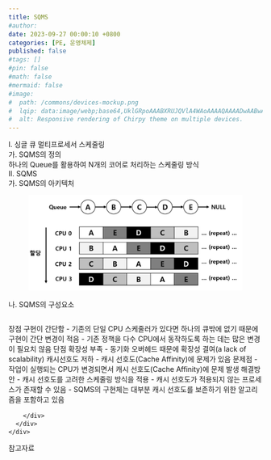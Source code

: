 ```yaml
---
title: SQMS
#author: 
date: 2023-09-27 00:00:10 +0800
categories: [PE, 운영체제]
published: false
#tags: []
#pin: false
#math: false
#mermaid: false
#image:
#  path: /commons/devices-mockup.png
#  lqip: data:image/webp;base64,UklGRpoAAABXRUJQVlA4WAoAAAAQAAAADwAABwAAQUxQSDIAAAARL0AmbZurmr57yyIiqE8oiG0bejIYEQTgqiDA9vqnsUSI6H+oAERp2HZ65qP/VIAWAFZQOCBCAAAA8AEAnQEqEAAIAAVAfCWkAALp8sF8rgRgAP7o9FDvMCkMde9PK7euH5M1m6VWoDXf2FkP3BqV0ZYbO6NA/VFIAAAA
#  alt: Responsive rendering of Chirpy theme on multiple devices.
---
```


<div class="post-wrap">
  <div class="para">
    <div class="para-title">
      I. 싱글 큐 멀티프로세서 스케줄링
    </div>
    <div class="para-cntnt">
      <div class="para">
        <div class="para-title">
          가. SQMS의 정의
        </div>
        <div class="para-cntnt">
            하나의 Queue를 활용하여 N개의 코어로 처리하는 스케줄링 방식
        </div>
      </div>
    </div>
  </div>
  
  <div class="para">
    <div class="para-title">
      II. SQMS
    </div>
    <div class="para-cntnt">
      <div class="para">
        <div class="para-title">
          가. SQMS의 아키텍처
        </div>
        <div class="para-cntnt">
          <figure class="post-figure">
            <img src="/assets/img/posts/SQMS.png" alt="SQMS">
<!--            <figcaption>Source: Unveiling the Metaverse: Exploring Emerging Trends, Multifaceted Perspectives, and Future Challenges</figcaption>-->
          </figure>
        </div>
      </div>
      <div class="para">
        <div class="para-title">
          나. SQMS의 구성요소
        </div>
        <div class="para-cntnt">
          <table class="post-table">
          </table>
          장점
  구현이 간단함 - 기존의 단일 CPU 스케줄러가 있다면 하나의 큐밖에 없기 때문에 구현이 간단
  변경이 적음 - 기존 정책을 다수 CPU에서 동작하도록 하는 데는 많은 변경이 필요치 않음
단점
  확장성 부족 - 동기화 오버헤드 때문에 확장성 결여(a lack of scalability)
  캐시선호도 저하 - 캐시 선호도(Cache Affinity)에 문제가 있음
문제점
  - 작업이 실행되는 CPU가 변경되면서 캐시 선호도(Cache Affinity)에 문제 발생
해결방안
  - 캐시 선호도를 고려한 스케줄링 방식을 적용
  - 캐시 선호도가 적용되지 않는 프로세스가 존재할 수 있음
  - SQMS의 구현체는 대부분 캐시 선호도를 보존하기 위한 알고리즘을 포함하고 있음

        </div>
      </div>
    </div>
  </div>

  <div class="refr-wrap">
    <div class="refr-title">
        참고자료
    </div>
    <ol class="refr-list">
    <!--    <li>(나현식, 최대선) <a target="_blank" href="https://scienceon.kisti.re.kr/commons/util/originalView.do?cn=JAKO202225948430499&oCn=JAKO202225948430499&dbt=JAKO&journal=NJOU00291864">메타버스 보안 위협 요소 및 대응 방안 검토</a></li>-->
    <!--    <li>(M. Uddin, S. Manickam, H. Ullah, M. Obaidat and A. Dandoush) <a target="_blank" href="https://ieeexplore.ieee.org/abstract/document/10138386">Unveiling the Metaverse: Exploring Emerging Trends, Multifaceted Perspectives, and Future Challenges</a></li>-->
    </ol>
  </div>
</div>

